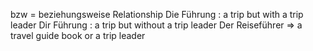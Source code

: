  bzw = beziehungsweise Relationship
Die Führung : a trip but with a trip leader
Dir Führung : a trip but without a trip leader
Der Reiseführer => a travel guide book or a trip leader
